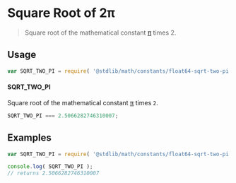 Square Root of 2π
===

> Square root of the mathematical constant [π][pi] times 2.

<!-- <usage> -->

## Usage

``` javascript
var SQRT_TWO_PI = require( '@stdlib/math/constants/float64-sqrt-two-pi' );
```

#### SQRT_TWO_PI

Square root of the mathematical constant [π][pi] times `2`.

``` javascript
SQRT_TWO_PI === 2.5066282746310007;
```

<!-- </usage> -->


<!-- <examples> -->

## Examples

``` javascript
var SQRT_TWO_PI = require( '@stdlib/math/constants/float64-sqrt-two-pi' );

console.log( SQRT_TWO_PI );
// returns 2.5066282746310007
```

<!-- </examples> -->


<!-- <links> -->

<!-- FIXME: link -->

[pi]: @stdlib/math/constants/float64-pi

<!-- </links> -->

